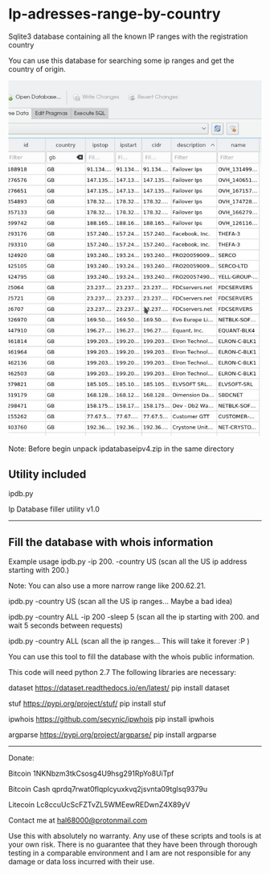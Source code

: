 # Ip-adresses-range-by-country
Sqlite3 database containing all the known IP ranges with the registration country 

You can use this database for searching some ip ranges and get the country of origin. 



![alt text](https://github.com/HAL68000/Ip-adresses-range-by-country/blob/master/Screenshot.jpg)

Note:
Before begin unpack ipdatabaseipv4.zip in the same directory 

Utility included 
----------------------------------------------------------------------------------------------------------------------------
ipdb.py 

Ip Database filler utility v1.0

-------------------------------------------------------------------------------------------------------------
Fill the database with whois information
-------------------------------------------------------------------------------------------------------------
Example usage
ipdb.py -ip 200. -country US (scan all the US ip address starting with 200.)

Note: You can also use a more narrow range like 200.62.21. 

ipdb.py -country US  (scan all the US ip ranges... Maybe a bad idea)

ipdb.py -country ALL -ip 200 -sleep 5 (scan all the ip starting with 200. and wait 5 seconds between requests)

ipdb.py -country ALL (scan all the ip ranges... This will take it forever :P )



You can use this tool to fill the database with the whois public information. 



This code will need python 2.7
The following libraries are necessary: 


dataset   https://dataset.readthedocs.io/en/latest/         pip install dataset

stuf      https://pypi.org/project/stuf/                    pip install stuf

ipwhois   https://github.com/secynic/ipwhois                pip install ipwhois

argparse  https://pypi.org/project/argparse/                pip install argparse

-----------------------------------------------------------------------------------------------------------------------------
Donate:

Bitcoin       1NKNbzm3tkCsosg4U9hsg291RpYo8UiTpf

Bitcoin Cash  qprdq7rwat0flqplcyuxkvq2jsvnta09tglsq9379u

Litecoin      Lc8ccuUcScFZTvZL5WMEewREDwnZ4X89yV

Contact me at hal68000@protonmail.com

Use this with absolutely no warranty.
Any use of these scripts and tools is at your own risk. There is no guarantee that they have been through thorough testing in a comparable environment and I am are not responsible for any damage or data loss incurred with their use.
